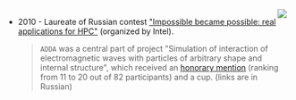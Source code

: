 <img src='http://a-dda.googlecode.com/svn/wiki/HPC_cup.jpg' align='right'>
<ul><li>2010 - Laureate of Russian contest <a href='http://ru.intel.com/business/community/index.php?act=abouthpc2010'>"Impossible became possible: real applications for HPC"</a> (organized by Intel).<br>
<blockquote><code>ADDA</code> was a central part of project "Simulation of interaction of electromagnetic waves with particles of arbitrary shape and internal structure", which received an <a href='http://www.rusnanoforum.ru/Document.aspx/Download/29255'>honorary mention</a> (ranking from 11 to 20 out of 82 participants) and a cup. (links are in Russian)